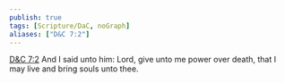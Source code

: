 ```yaml
---
publish: true
tags: [Scripture/DaC, noGraph]
aliases: ["D&C 7:2"]
---
```

[D&C 7:2](https://churchofjesuschrist.org/study/scriptures/dc-testament/dc/7?lang=eng&id=p2#p2) And I said unto him: Lord, give unto me power over death, that I may live and bring souls unto thee.
